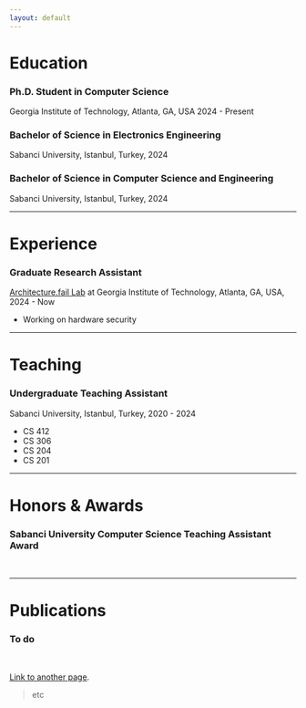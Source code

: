 ```yaml
---
layout: default
---
```



# Education

### Ph.D. Student in Computer Science

Georgia Institute of Technology, Atlanta, GA, USA 2024 - Present


### Bachelor of Science in Electronics Engineering

Sabanci University, Istanbul, Turkey, 2024

### Bachelor of Science in Computer Science and Engineering

Sabanci University, Istanbul, Turkey, 2024

* * *

# Experience

### Graduate Research Assistant

[Architecture.fail Lab](https://https://architecture.fail) at Georgia Institute of Technology, Atlanta, GA, USA, 2024 - Now

- Working on hardware security

* * *

# Teaching

### Undergraduate Teaching Assistant

Sabanci University, Istanbul, Turkey, 2020 - 2024

- CS 412
- CS 306
- CS 204
- CS 201

* * *

# Honors & Awards

### Sabanci University Computer Science  Teaching Assistant Award


&nbsp;

* * *

# Publications

### To do

&nbsp;


[Link to another page](./another-page.html).


> etc